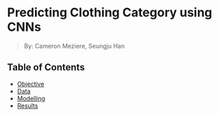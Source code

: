 # Predicting Clothing Category using CNNs
> By: Cameron Meziere, Seungju Han

## Table of Contents
- [Objective](#objective)
- [Data](#data)
- [Modelling](#modelling)
- [Results](#results)
